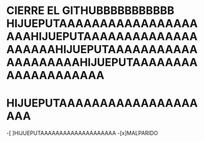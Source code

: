 # CIERRE EL GITHUBBBBBBBBBBB HIJUEPUTAAAAAAAAAAAAAAAAAAAAHIJUEPUTAAAAAAAAAAAAAAAAAAAAHIJUEPUTAAAAAAAAAAAAAAAAAAAAHIJUEPUTAAAAAAAAAAAAAAAAAAAA
# HIJUEPUTAAAAAAAAAAAAAAAAAAAA
-[ ]HIJUEPUTAAAAAAAAAAAAAAAAAAAA
-[x]MALPARIDO
